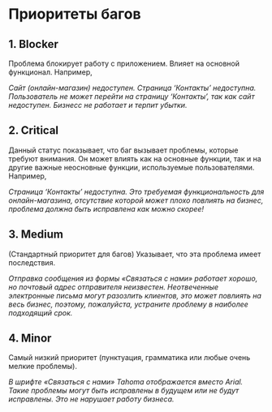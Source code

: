 # Приоритеты багов

## 1. Blocker ##

Проблема блокирует работу с приложением. Влияет на основной функционал. Например,

_Сайт (онлайн-магазин) недоступен. Страница ‘Контакты’ недоступна._
_Пользователь не может перейти на страницу ‘Контакты’, так как сайт недоступен. Бизнесс не работает и терпит убытки._

## 2. Critical ##	

Данный статус показывает, что баг вызывает проблемы, которые требуют внимания. Он может влиять как на основные функции, так и на другие важные неосновные функции, используемые пользователями. Например,

_Страница ‘Контакты’ недоступна._ _Это требуемая функциональность для онлайн-магазина, отсутствие которой может плохо повлиять на бизнес, проблема должна быть исправлена как можно скорее!_

## 3. Medium ##
(Стандартный приоритет для багов) Указывает, что эта проблема имеет последствия.

_Отправка сообщения из формы «Связаться с нами» работает хорошо, но почтовый адрес отправителя неизвестен._
_Неотвеченные электронные письма могут разозлить клиентов, это может повлиять на весь бизнес, поэтому, пожалуйста, устраните проблему в наиболее подходящий срок._

## 4. Minor	##
Самый низкий приоритет (пунктуация, грамматика или любые очень мелкие проблемы).

_В шрифте «Связаться с нами» Tahoma отображается вместо Arial._
_Такие проблемы могут быть исправлены в будущем или не будут исправлены. Это не нарушает работу бизнеса._
